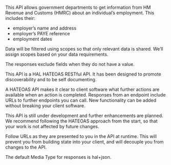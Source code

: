 This API allows government departments to get information from HM Revenue and Customs (HMRC) about an individual’s employment. This includes their:

* employer’s name and address
* employer’s PAYE reference
* employment dates

Data will be filtered using scopes so that only relevant data is shared. We’ll assign scopes based on your data requirements. 

The responses exclude fields when they do not have a value.

This API is a HAL HATEOAS RESTful API. It has been designed to promote discoverability and to be self documenting.

A HATEOAS API makes it clear to client software what further actions are available when an action is completed. Responses from an endpoint include URLs to further endpoints you can call. New functionality can be added without breaking your client software.

This API is still under development and further enhancements are planned. We recommend following the HATEOAS approach from the start, so that your work is not affected by future changes.

Follow URLs as they are presented to you in the API at runtime. This will prevent you from building state into your client, and will decouple you from changes to the API.

The default Media Type for responses is hal+json.